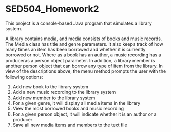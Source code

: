 # SED504_Homework2

This project is a console-based Java program that simulates a library system. 

A library contains media, and media consists of books and music records. The Media class has title and genre parameters. It also keeps track of how many times an item has been borrowed and whether it is currently borrowed or not. Where as a book has an author, a music recording has a produceras a person object parameter. In addition, a library member is another person object that can borrow any type of item from the library.
In view of the descriptions above, the menu method prompts the user with the following options:
1. Add new book to the library system
2. Add a new music recording to the library system 
3. Add new member to the library system 
4. For a given genre, it will display all media items in the library 
5. View the most borrowed books and music recording 
6. For a given person object, it will indicate whether it is an author or a producer
7. Save all new media items and members to the text file 
